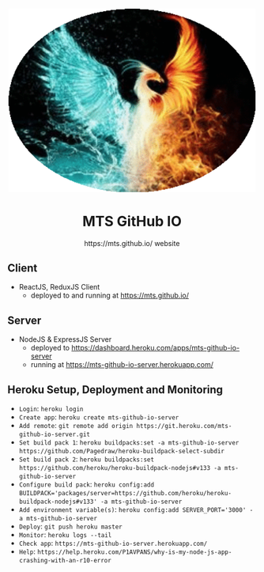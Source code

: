 <p align="center">
  <img width="500px" src="/logo.png">
</p>

<h1 align="center">MTS GitHub IO</h1>

<p align="center">https://mts.github.io/ website</p>

## Client

- ReactJS, ReduxJS Client
  - deployed to and running at https://mts.github.io/

## Server

- NodeJS & ExpressJS Server
  - deployed to https://dashboard.heroku.com/apps/mts-github-io-server
  - running at https://mts-github-io-server.herokuapp.com/

## Heroku Setup, Deployment and Monitoring

- `Login`: `heroku login`
- `Create app`: `heroku create mts-github-io-server`
- `Add remote`: `git remote add origin https://git.heroku.com/mts-github-io-server.git`
- `Set build pack 1`: `heroku buildpacks:set -a mts-github-io-server https://github.com/Pagedraw/heroku-buildpack-select-subdir`
- `Set build pack 2`: `heroku buildpacks:set https://github.com/heroku/heroku-buildpack-nodejs#v133 -a mts-github-io-server`
- `Configure build pack`: `heroku config:add BUILDPACK='packages/server=https://github.com/heroku/heroku-buildpack-nodejs#v133' -a mts-github-io-server`
- `Add environment variable(s)`: `heroku config:add SERVER_PORT='3000' -a mts-github-io-server`
- `Deploy`: `git push heroku master`
- `Monitor`: `heroku logs --tail`
- `Check app`: `https://mts-github-io-server.herokuapp.com/`
- `Help`: `https://help.heroku.com/P1AVPANS/why-is-my-node-js-app-crashing-with-an-r10-error`
